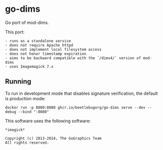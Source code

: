 # go-dims

Go port of mod-dims.

This port:

    - runs as a standalone service
    - does not require Apache httpd
    - does not implement local filesystem access
    - does not honor timestamp expiration
    - aims to be backward compatible with the `/dims4/` version of mod-dims
    - uses Imagemagick 7.x

## Running

To run in development mode that disables signature verification, the default is production mode:

```
docker run -p 8080:8080 ghcr.io/beetlebugorg/go-dims serve --dev --debug --bind ":8080"
```

This software uses the following software:

    *imagick*

    Copyright (c) 2013-2014, The GoGraphics Team
    All rights reserved.